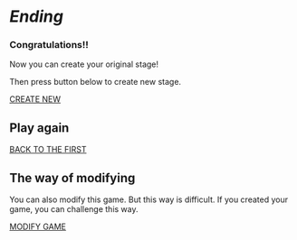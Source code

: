 # *Ending*

### Congratulations!!

Now you can create your original stage!

Then press button below to create new stage. 

[CREATE NEW](https://make-rpg.hackforplay.xyz)

## Play again

[BACK TO THE FIRST](stages/1/index.html)

## The way of modifying

You can also modify this game. But this way is difficult. If you created your game, you can challenge this way.

[MODIFY GAME](stages/7/index.html)
